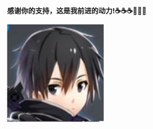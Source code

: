 ### 感谢你的支持，这是我前进的动力!:coffee::coffee::coffee::rose::rose::rose:
![请我喝杯奶茶](/assets/images/avatar.png)
